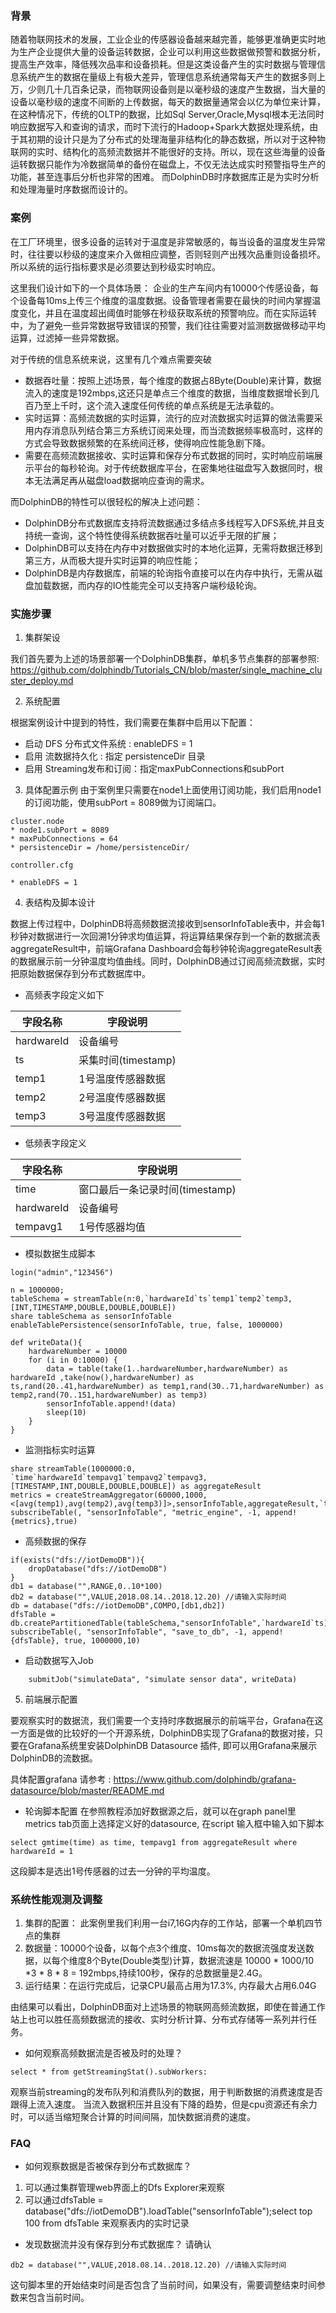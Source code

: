 ### 背景
随着物联网技术的发展，工业企业的传感器设备越来越完善，能够更准确更实时地为生产企业提供大量的设备运转数据，企业可以利用这些数据做预警和数据分析，提高生产效率，降低残次品率和设备损耗。但是这类设备产生的实时数据与管理信息系统产生的数据在量级上有极大差异，管理信息系统通常每天产生的数据多则上万，少则几十几百条记录，而物联网设备则是以毫秒级的速度产生数据，当大量的设备以毫秒级的速度不间断的上传数据，每天的数据量通常会以亿为单位来计算，在这种情况下，传统的OLTP的数据，比如Sql Server,Oracle,Mysql根本无法同时响应数据写入和查询的请求，而时下流行的Hadoop+Spark大数据处理系统，由于其初期的设计只是为了分布式的处理海量非结构化的静态数据，所以对于这种物联网的实时、结构化的高频流数据并不能很好的支持。所以，现在这些海量的设备运转数据只能作为冷数据简单的备份在磁盘上，不仅无法达成实时预警指导生产的功能，甚至连事后分析也非常的困难。
而DolphinDB时序数据库正是为实时分析和处理海量时序数据而设计的。

### 案例

在工厂环境里，很多设备的运转对于温度是非常敏感的，每当设备的温度发生异常时，往往要以秒级的速度来介入做相应调整，否则轻则产出残次品重则设备损坏。所以系统的运行指标要求是必须要达到秒级实时响应。

这里我们设计如下的一个具体场景：
企业的生产车间内有10000个传感设备，每个设备每10ms上传三个维度的温度数据。设备管理者需要在最快的时间内掌握温度变化，并且在温度超出阈值时能够在秒级获取系统的预警响应。而在实际运转中，为了避免一些异常数据导致错误的预警，我们往往需要对监测数据做移动平均运算，过滤掉一些异常数据。

对于传统的信息系统来说，这里有几个难点需要突破
 
 * 数据吞吐量：按照上述场景，每个维度的数据占8Byte(Double)来计算，数据流入的速度是192mbps,这还只是单点三个维度的数据，当维度数据增长到几百乃至上千时，这个流入速度任何传统的单点系统是无法承载的。
 * 实时运算：高频流数据的实时运算，流行的应对流数据实时运算的做法需要采用内存消息队列结合第三方系统订阅来处理，而当流数据频率极高时，这样的方式会导致数据频繁的在系统间迁移，使得响应性能急剧下降。
 * 需要在高频流数据接收、实时运算和保存分布式数据的同时，实时响应前端展示平台的每秒轮询。对于传统数据库平台，在密集地往磁盘写入数据同时，根本无法满足再从磁盘load数据响应查询的需求。

而DolphinDB的特性可以很轻松的解决上述问题：
* DolphinDB分布式数据库支持将流数据通过多结点多线程写入DFS系统,并且支持统一查询，这个特性使得系统数据吞吐量可以近乎无限的扩展；
* DolphinDB可以支持在内存中对数据做实时的本地化运算，无需将数据迁移到第三方，从而极大提升实时运算的响应性能；
* DolphinDB是内存数据库，前端的轮询指令直接可以在内存中执行，无需从磁盘加载数据，而内存的IO性能完全可以支持客户端秒级轮询。

### 实施步骤

1. 集群架设

我们首先要为上述的场景部署一个DolphinDB集群，单机多节点集群的部署参照: 
    https://github.com/dolphindb/Tutorials_CN/blob/master/single_machine_cluster_deploy.md

2. 系统配置

根据案例设计中提到的特性，我们需要在集群中启用以下配置：
* 启动 DFS 分布式文件系统 : enableDFS = 1
* 启用 流数据持久化 : 指定 persistenceDir 目录
* 启用 Streaming发布和订阅：指定maxPubConnections和subPort

3. 具体配置示例 
由于案例里只需要在node1上面使用订阅功能，我们启用node1的订阅功能，使用subPort = 8089做为订阅端口。
```
cluster.node
* node1.subPort = 8089
* maxPubConnections = 64
* persistenceDir = /home/persistenceDir/

controller.cfg

* enableDFS = 1
```
4. 表结构及脚本设计

数据上传过程中，DolphinDB将高频数据流接收到sensorInfoTable表中，并会每1秒钟对数据进行一次回溯1分钟求均值运算，将运算结果保存到一个新的数据流表aggregateResult中，前端Grafana Dashboard会每秒钟轮询aggregateResult表的数据展示前一分钟温度均值曲线。同时，DolphinDB通过订阅高频流数据，实时把原始数据保存到分布式数据库中。

* 高频表字段定义如下

字段名称 | 字段说明
---|---
hardwareId | 设备编号
ts | 采集时间(timestamp)
temp1 | 1号温度传感器数据
temp2 | 2号温度传感器数据
temp3 | 3号温度传感器数据

* 低频表字段定义

字段名称 | 字段说明
---|---
time | 窗口最后一条记录时间(timestamp)
hardwareId | 设备编号
tempavg1 | 1号传感器均值

* 模拟数据生成脚本

```
login("admin","123456")

n = 1000000;
tableSchema = streamTable(n:0,`hardwareId`ts`temp1`temp2`temp3,[INT,TIMESTAMP,DOUBLE,DOUBLE,DOUBLE])
share tableSchema as sensorInfoTable
enableTablePersistence(sensorInfoTable, true, false, 1000000)

def writeData(){
	hardwareNumber = 10000
	for (i in 0:10000) {
		data = table(take(1..hardwareNumber,hardwareNumber) as hardwareId ,take(now(),hardwareNumber) as ts,rand(20..41,hardwareNumber) as temp1,rand(30..71,hardwareNumber) as temp2,rand(70..151,hardwareNumber) as temp3)
		sensorInfoTable.append!(data)
		sleep(10)
	}
}
```

* 监测指标实时运算
 
```
share streamTable(1000000:0, `time`hardwareId`tempavg1`tempavg2`tempavg3, [TIMESTAMP,INT,DOUBLE,DOUBLE,DOUBLE]) as aggregateResult
metrics = createStreamAggregator(60000,1000,<[avg(temp1),avg(temp2),avg(temp3)]>,sensorInfoTable,aggregateResult,`ts,`hardwareId,2000)
subscribeTable(, "sensorInfoTable", "metric_engine", -1, append!{metrics},true)
```

* 高频数据的保存
```
if(exists("dfs://iotDemoDB")){
	dropDatabase("dfs://iotDemoDB")
}
db1 = database("",RANGE,0..10*100)
db2 = database("",VALUE,2018.08.14..2018.12.20) //请输入实际时间
db = database("dfs://iotDemoDB",COMPO,[db1,db2])
dfsTable = db.createPartitionedTable(tableSchema,"sensorInfoTable",`hardwareId`ts)
subscribeTable(, "sensorInfoTable", "save_to_db", -1, append!{dfsTable}, true, 1000000,10)
```

* 启动数据写入Job
```
    submitJob("simulateData", "simulate sensor data", writeData)
```

5. 前端展示配置

要观察实时的数据流，我们需要一个支持时序数据展示的前端平台，Grafana在这一方面是做的比较好的一个开源系统，DolphinDB实现了Grafana的数据对接，只要在Grafana系统里安装DolphinDB Datasource 插件, 即可以用Grafana来展示DolphinDB的流数据。
 
具体配置grafana 请参考 :   https://www.github.com/dolphindb/grafana-datasource/blob/master/README.md

* 轮询脚本配置
  在参照教程添加好数据源之后，就可以在graph panel里metrics tab页面上选择定义好的datasource, 
  在script 输入框中输入如下脚本
```
select gmtime(time) as time, tempavg1 from aggregateResult where hardwareId = 1
```
这段脚本是选出1号传感器的过去一分钟的平均温度。

### 系统性能观测及调整

1. 集群的配置： 此案例里我们利用一台i7,16G内存的工作站，部署一个单机四节点的集群
2. 数据量：10000个设备，以每个点3个维度、10ms每次的数据流强度发送数据，以每个维度8个Byte(Double类型)计算，数据流速是 10000 * 1000/10 *3 * 8 * 8 = 192mbps,持续100秒，保存的总数据量是2.4G。
3. 运行结果：在运行完成后，记录CPU最高占用为17.3%, 内存最大占用6.04G

由结果可以看出，DolphinDB面对上述场景的物联网高频流数据，即使在普通工作站上也可以胜任高频数据流的接收、实时分析计算、分布式存储等一系列并行任务。

* 如何观察高频数据流是否被及时的处理？
```
select * from getStreamingStat().subWorkers:
```
观察当前streaming的发布队列和消费队列的数据，用于判断数据的消费速度是否跟得上流入速度。
当流入数据积压并且没有下降的趋势，但是cpu资源还有余力时，可以适当缩短聚合计算的时间间隔，加快数据消费的速度。

### FAQ
* 如何观察数据是否被保存到分布式数据库？
1. 可以通过集群管理web界面上的Dfs Explorer来观察
2. 可以通过dfsTable = database("dfs://iotDemoDB").loadTable("sensorInfoTable");select top 100 from dfsTable 来观察表内的实时记录

* 发现数据流并没有保存到分布式数据库？
请确认
```
db2 = database("",VALUE,2018.08.14..2018.12.20) //请输入实际时间
```
这句脚本里的开始结束时间是否包含了当前时间，如果没有，需要调整结束时间参数来包含当前时间。
